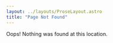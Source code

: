 ```yaml
---
layout: ../layouts/ProseLayout.astro
title: "Page Not Found"
---
```


Oops! Nothing was found at this location.
